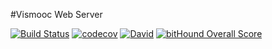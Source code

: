 #Vismooc Web Server

[![Build Status](https://travis-ci.org/chenzhutian/vismooc-web-server.svg?branch=dev)](https://travis-ci.org/chenzhutian/vismooc-web-server)
[![codecov](https://codecov.io/gh/chenzhutian/vismooc-web-server/branch/dev/graph/badge.svg)](https://codecov.io/gh/chenzhutian/vismooc-web-server)
[![David](https://img.shields.io/david/chenzhutian/vismooc-web-server.svg?maxAge=2592000)](https://david-dm.org/chenzhutian/vismooc-web-server)
[![bitHound Overall Score](https://www.bithound.io/github/chenzhutian/vismooc-web-server/badges/score.svg)](https://www.bithound.io/github/chenzhutian/vismooc-web-server)
